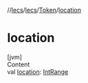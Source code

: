 //[lecs](../../index.md)/[lecs](../index.md)/[Token](index.md)/[location](location.md)



# location  
[jvm]  
Content  
val [location](location.md): [IntRange](https://kotlinlang.org/api/latest/jvm/stdlib/kotlin.ranges/-int-range/index.html)  



